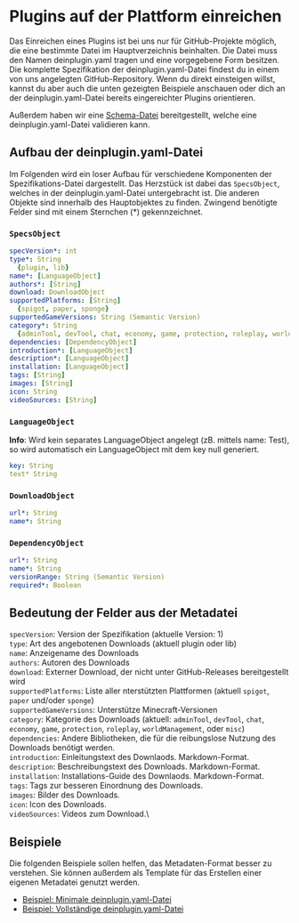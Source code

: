 # Plugins auf der Plattform einreichen

Das Einreichen eines Plugins ist bei uns nur für GitHub-Projekte möglich, die eine bestimmte Datei im Hauptverzeichnis beinhalten. Die Datei muss den Namen deinplugin.yaml tragen und eine vorgegebene Form besitzen. Die komplette Spezifikation der deinplugin.yaml-Datei findest du in einem von uns angelegten GitHub-Repository. Wenn du direkt einsteigen willst, kannst du aber auch die unten gezeigten Beispiele anschauen oder dich an der deinplugin.yaml-Datei bereits eingereichter Plugins orientieren.

Außerdem haben wir eine [Schema-Datei](schema.json) bereitgestellt, welche eine deinplugin.yaml-Datei validieren kann.

## Aufbau der deinplugin.yaml-Datei

Im Folgenden wird ein loser Aufbau für verschiedene Komponenten der Spezifikations-Datei dargestellt. Das Herzstück ist dabei das `SpecsObject`, welches in der deinplugin.yaml-Datei untergebracht ist. Die anderen Objekte sind innerhalb des Hauptobjektes zu finden.
Zwingend benötigte Felder sind mit einem Sternchen (*) gekennzeichnet.

### `SpecsObject`
```yaml
specVersion*: int
type*: String
  {plugin, lib}
name*: [LanguageObject]
authors*: [String]
download: DownloadObject
supportedPlatforms: [String]
  {spigot, paper, sponge}
supportedGameVersions: String (Semantic Version)
category*: String
  {adminTool, devTool, chat, economy, game, protection, roleplay, worldManagement, misc}
dependencies: [DependencyObject]
introduction*: [LanguageObject]
description*: [LanguageObject]
installation: [LanguageObject]
tags: [String]
images: [String]
icon: String
videoSources: [String]
```

### `LanguageObject`
**Info**: Wird kein separates LanguageObject angelegt (zB. mittels name: Test), so wird automatisch ein LanguageObject mit dem key null generiert.
```yaml
key: String
text* String
```

### `DownloadObject`
```yaml
url*: String
name*: String
```

### `DependencyObject`
```yaml
url*: String
name*: String
versionRange: String (Semantic Version)
required*: Boolean
```

## Bedeutung der Felder aus der Metadatei

`specVersion`: Version der Spezifikation (aktuelle Version: 1)\
`type`: Art des angebotenen Downloads (aktuell plugin oder lib)\
`name`: Anzeigename des Downloads\
`authors`: Autoren des Downloads\
`download`: Externer Download, der nicht unter GitHub-Releases bereitgestellt wird\
`supportedPlatforms`: Liste aller nterstützten Plattformen (aktuell `spigot`, `paper` und/oder `sponge`)\
`supportedGameVersions`: Unterstütze Minecraft-Versionen\
`category`: Kategorie des Downloads (aktuell: `adminTool`, `devTool`, `chat`, `economy`, `game`, `protection`, `roleplay`, `worldManagement`, oder `misc`)\
`dependencies`: Andere Bibliotheken, die für die reibungslose Nutzung des Downloads benötigt werden.\
`introduction`: Einleitungstext des Downlaods. Markdown-Format.\
`description`: Beschreibungstext des Downloads. Markdown-Format.\
`installation`: Installations-Guide des Downlaods. Markdown-Format.\
`tags`: Tags zur besseren Einordnung des Downloads.\
`images`: Bilder des Downloads.\
`icon`: Icon des Downloads.\
`videoSources`: Videos zum Download.\

## Beispiele

Die folgenden Beispiele sollen helfen, das Metadaten-Format besser zu verstehen.
Sie können außerdem als Template für das Erstellen einer eigenen Metadatei genutzt werden.

- [Beispiel: Minimale deinplugin.yaml-Datei](YAML-EXAMPLE/example_min.yaml)
- [Beispiel: Vollständige deinplugin.yaml-Datei](YAML-EXAMPLE/example_full.yaml)